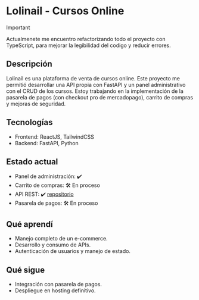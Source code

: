 # Lolinail - Cursos Online
> [!IMPORTANT]
> Actualmenete me encuentro refactorizando todo el proyecto con TypeScript, para mejorar la legibilidad del codigo y reducir errores.


## Descripción
Lolinail es una plataforma de venta de cursos online. Este proyecto me permitió desarrollar una API propia con FastAPI y un panel administrativo con el CRUD de los cursos. Estoy trabajando en la implementación de la pasarela de pagos (con checkout pro de mercadopago), carrito de compras y mejoras de seguridad.

## Tecnologías
- Frontend: ReactJS, TailwindCSS
- Backend: FastAPI, Python

## Estado actual
- Panel de administración: ✔️
- Carrito de compras: 🛠️ En proceso
- API REST: ✔️ [repositorio](https://github.com/matiasDev4/api_turnos)
- Pasarela de pagos: 🛠️ En proceso

## Qué aprendí
- Manejo completo de un e-commerce.
- Desarrollo y consumo de APIs.
- Autenticación de usuarios y manejo de estado.

## Qué sigue
- Integración con pasarela de pagos.
- Despliegue en hosting definitivo.



